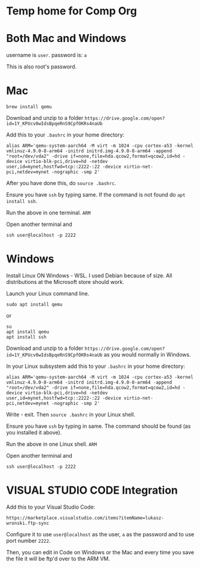 # Temp home for Comp Org

# Both Mac and Windows

username is ```user```.
password is: ```a```

This is also root's password.

# Mac

```
brew install qemu
```

Download and unzip to a folder ```https://drive.google.com/open?id=1Y_KPUcv0wIdsBpqeRnS9CpfOKRs4naUb```

Add this to your ```.bashrc``` in your home directory:

```
alias ARM='qemu-system-aarch64 -M virt -m 1024 -cpu cortex-a53 -kernel vmlinuz-4.9.0-8-arm64 -initrd initrd.img-4.9.0-8-arm64 -append "root=/dev/vda2" -drive if=none,file=hda.qcow2,format=qcow2,id=hd -device virtio-blk-pci,drive=hd -netdev user,id=mynet,hostfwd=tcp::2222-:22 -device virtio-net-pci,netdev=mynet -nographic -smp 2'
```
  
After you have done this, do ```source .bashrc```.

Ensure you have ```ssh``` by typing same. If the command is not found do ```apt install ssh```.

Run the above in one terminal. ```ARM```

Open another terminal and

```ssh user@localhost -p 2222```

# Windows

Install Linux ON Windows - WSL. I used Debian because of size. All distributions at the Microsoft store should work.

Launch your Linux command line.

```
sudo apt install qemu
```

or 

```
su
apt install qemu
apt install ssh
```

Download and unzip to a folder ```https://drive.google.com/open?id=1Y_KPUcv0wIdsBpqeRnS9CpfOKRs4naUb``` as you would normally in Windows. 

In your Linux subsystem add this to your ```.bashrc``` in your home directory:

```
alias ARM='qemu-system-aarch64 -M virt -m 1024 -cpu cortex-a53 -kernel vmlinuz-4.9.0-8-arm64 -initrd initrd.img-4.9.0-8-arm64 -append "root=/dev/vda2" -drive if=none,file=hda.qcow2,format=qcow2,id=hd -device virtio-blk-pci,drive=hd -netdev user,id=mynet,hostfwd=tcp::2222-:22 -device virtio-net-pci,netdev=mynet -nographic -smp 2'
```

Write - exit. Then ```source .bashrc``` in your Linux shell.

Ensure you have ```ssh``` by typing in same. The command should be found (as you installed it above).

Run the above in one Linux shell. ```ARM```

Open another terminal and

```ssh user@localhost -p 2222```

# VISUAL STUDIO CODE Integration

Add this to your Visual Studio Code:

```
https://marketplace.visualstudio.com/items?itemName=lukasz-wronski.ftp-sync
```

Configure it to use ```user@localhost``` as the user, ```a``` as the password and to use port number ```2222```.

Then, you can edit in Code on Windows or the Mac and every time you save the file it will be ftp'd over to the ARM VM.


